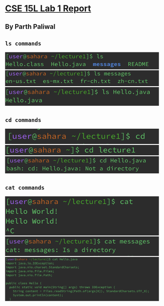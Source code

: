 # [CSE 15L Lab 1 Report](https://docs.google.com/document/d/1y9pPBCBUsMvj26C1KTnRqF1BlgcIct7wBDIQGvTMFxY/edit?usp=sharing)
## By Parth Paliwal

`ls commands`
---
![Image](screenshots/ls1.png)
![Image](screenshots/ls2.png)
![Image](screenshots/ls3.png)

`cd commands`
---
![Image](screenshots/cd1.png)
![Image](screenshots/cd2.png)
![Image](screenshots/cd3.png)

`cat commands`
---
![Image](screenshots/cat1.png)
![Image](screenshots/cat2.png)
![Image](screenshots/cat3.png)
